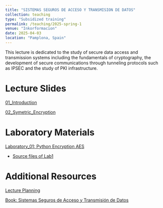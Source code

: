 ```yaml
---
title: "SISTEMAS SEGUROS DE ACCESO Y TRANSMISION DE DATOS"
collection: teaching
type: "Subsidized training"
permalink: /teaching/2025-spring-1
venue: "Inkorformacion"
date: 2025-04-03
location: "Pamplona, Spain"
---
```


This lecture is dedicated to the study of secure data access and transmission systems including the fundamentals of cryptography, the development of secure communications through tunneling protocols such as IPSEC and the study of PKI infrastructure.

Lecture Slides
======
[01_Introduction](https://sfl0r3nz05.github.io/files/slides/01_INTRODUCTION.pdf)

[02_Symetric_Encryption](https://sfl0r3nz05.github.io/files/slides/02_SYMETRIC_ENCRYPTION.pdf)

Laboratory Materials
======

[Laboratory_01: Python Encryption AES](https://sfl0r3nz05.github.io/files/labs/Laboratory_01.pdf)

   - [Source files of Lab1](https://github.com/sfl0r3nz05/Lectures_Lab/tree/master/Secure_Access_Systems_and_Data_Transmission/lab1)

Additional Resources
======

[Lecture Planning](https://sfl0r3nz05.github.io/files/resources/planning.pdf)

[Book: Sistemas Seguros de Acceso y Transmisión de Datos](https://sfl0r3nz05.github.io/files/resources/Sistemas_Seguros_de_Acceso_y_Trans._de_Datos_(MF0489_3).pdf)